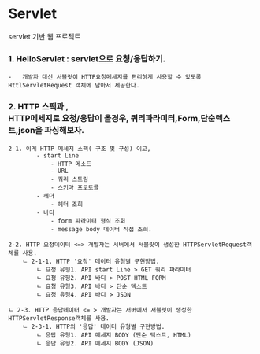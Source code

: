 # Servlet
servlet 기반 웹 프로젝트

<h3> 1. HelloServlet : servlet으로 요청/응답하기.</h3>
   
    -   개발자 대신 서블릿이 HTTP요청메세지를 편리하게 사용할 수 있도록 
    HttlServletRequest 객체에 담아서 제공한다.

<h3> 2. HTTP 스팩과 , <br/>
    HTTP메세지로 요청/응답이 올경우, 쿼리파라미터,Form,단순텍스트,json을 파싱해보자.</h3>


    2-1. 이게 HTTP 메세지 스팩( 구조 및 구성) 이고,
            - start Line
                - HTTP 메소드
                - URL
                - 쿼리 스트링
                - 스키마 프로토콜
            - 헤더
                - 헤더 조회
            - 바디
                - form 파라미터 형식 조회
                - message body 데이터 직접 조회.

    2-2. HTTP 요청데이터 <=> 개발자는 서버에서 서블릿이 생성한 HTTPServletRequest객체를 사용.
        ㄴ 2-1-1. HTTP '요청' 데이터 유형별 구현방법.
            ㄴ 요청 유형1. API start Line > GET 쿼리 파라미터
            ㄴ 요청 유형2. API 바디 > POST HTML FORM
            ㄴ 요청 유형3. API 바디 > 단순 텍스트
            ㄴ 요청 유형4. API 바디 > JSON

    ㄴ 2-3. HTTP 응답데이터 <= > 개발자는 서버에서 서블릿이 생성한 HTTPServletResponse객체를 사용.
        ㄴ 2-3-1. HTTP의 '응답' 데이터 유형별 구현방법. 
            ㄴ 응답 유형1. API 메세지 BODY (단순 텍스트, HTML)
            ㄴ 응답 유형2. API 메세지 BODY (JSON)

        
        